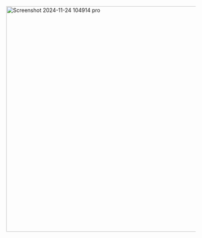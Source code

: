 <img width="599" alt="Screenshot 2024-11-24 104914 pro" src="https://github.com/user-attachments/assets/2754f3c7-69f5-4910-aebd-529d9d6ae85d">

